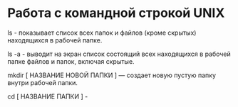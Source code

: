 # Работа с командной строкой UNIX

ls - показывает список всех папок и файлов (кроме скрытых) находящихся в рабочей папке.


ls -a - выводит на экран список состоящий всех находящихся в рабочей папке файлов и папок, включая скрытые.


mkdir [ НАЗВАНИЕ НОВОЙ ПАПКИ ] — создает новую пустую папку внутри рабочей папки.


cd [ НАЗВАНИЕ ПАПКИ ] - 

